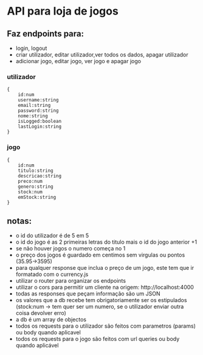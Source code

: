 # API para loja de jogos

## Faz endpoints para:

- login, logout
- criar utilizador, editar utilizador,ver todos os dados, apagar utilizador
- adicionar jogo, editar jogo, ver jogo e apagar jogo

### utilizador

    {
    	id:num
    	username:string
    	email:string
    	password:string
    	nome:string
    	isLogged:boolean
    	lastLogin:string
    }

### jogo

    {
    	id:num
    	titulo:string
    	descricao:string
    	preco:num
    	genero:string
    	stock:num
    	emStock:string
    }

## notas:

- o id do utilizador é de 5 em 5
- o id do jogo é as 2 primeiras letras do titulo mais o id do jogo anterior +1
- se não houver jogos o numero começa no 1
- o preço dos jogos é guardado em centimos sem virgulas ou pontos (35.95->3595)
- para qualquer response que inclua o preço de um jogo, este tem que ir formatado com o currency.js
- utilizar o router para organizar os endpoints
- utilizar o cors para permitir um cliente na origem: http://localhost:4000
- todas as responses que peçam informação são um JSON
- os valores que a db recebe tem obrigatoriamente ser os estipulados
  (stock:num -> tem quer ser um numero, se o utilizador enviar outra coisa devolver erro)
- a db é um array de objectos
- todos os requests para o utilizador são feitos com parametros (params) ou body quando aplicavel
- todos os requests para o jogo são feitos com url queries ou body quando aplicável
